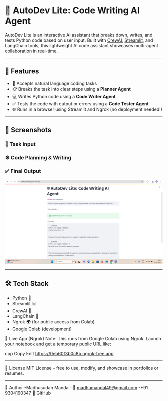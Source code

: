 # 🤖 AutoDev Lite: Code Writing AI Agent

AutoDev Lite is an interactive AI assistant that breaks down, writes, and tests Python code based on user input. Built with [CrewAI](https://docs.crewai.com), [Streamlit](https://streamlit.io), and LangChain tools, this lightweight AI code assistant showcases multi-agent collaboration in real-time.

---

## 🚀 Features

- 🧠 Accepts natural language coding tasks
- 📋 Breaks the task into clear steps using a **Planner Agent**
- 💻 Writes Python code using a **Code Writer Agent**
- ✅ Tests the code with output or errors using a **Code Tester Agent**
- 🌐 Runs in a browser using Streamlit and Ngrok (no deployment needed!)

---

## 📸 Screenshots

### 🧠 Task Input
### ⚙️ Code Planning & Writing
### ✅ Final Output
![Task Input Screenshot](https://github.com/Madhusudan3223/AutoDev-Lite-Code-Writing-AI-Agent/blob/main/Screenshot%201.PNG)

---

## 🛠 Tech Stack

- Python 🐍
- Streamlit 📊
- CrewAI 🤖
- LangChain 🧩
- Ngrok 🌍 (for public access from Colab)
- Google Colab (development)

  
🔗 Live App (Ngrok)
Note: This runs from Google Colab using Ngrok. Launch your notebook and get a temporary public URL like:

cpp
Copy
Edit
https://0eb60f3b0c8b.ngrok-free.app

---

📄 License
MIT License – free to use, modify, and showcase in portfolios or resumes.

---
🙌 Author
-Madhusudan Mandal
-📧 madhumandal49@gmail.com
-+91 9304190347
📎 GitHub



